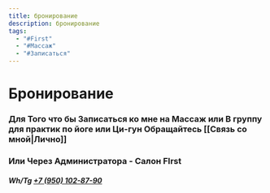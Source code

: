 ```yaml
---
title: бронирование
description: бронирование
tags:
  - "#First"
  - "#Массаж"
  - "#Записаться"
---
```

 
# Бронирование

### Для Того что бы Записаться ко мне на Массаж или В группу для практик по йоге или Ци-гун Обращайтесь [[Связь со мной|Лично]]

### Или Через Администратора - Салон FIrst 
##### Wh/Tg [+7 (950) 102-87-90](tel:+79501028790)